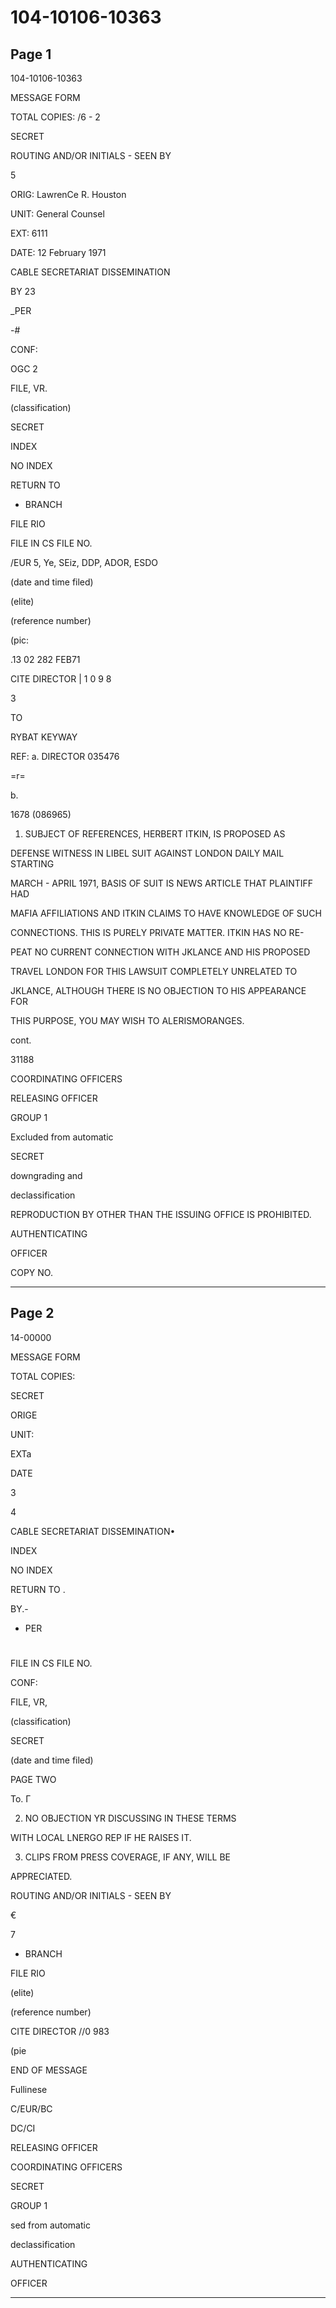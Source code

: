 # 104-10106-10363

## Page 1

104-10106-10363

MESSAGE FORM

TOTAL COPIES: /6 - 2

SECRET

ROUTING AND/OR INITIALS - SEEN BY

5

ORIG: LawrenCe R. Houston

UNIT: General Counsel

EXT: 6111

DATE: 12 February 1971

CABLE SECRETARIAT DISSEMINATION

BY 23

_PER

-#

CONF:

OGC 2

FILE, VR.

(classification)

SECRET

INDEX

NO INDEX

RETURN TO

- BRANCH

FILE RIO

FILE IN CS FILE NO.

/EUR 5, Ye, SEiz, DDP, ADOR, ESDO

(date and time filed)

(elite)

(reference number)

(pic:

.13 02 282 FEB71

CITE DIRECTOR | 1 0 9 8

3

TO

RYBAT KEYWAY

REF: a. DIRECTOR 035476

=r=

b.

1678 (086965)

1. SUBJECT OF REFERENCES, HERBERT ITKIN, IS PROPOSED AS

DEFENSE WITNESS IN LIBEL SUIT AGAINST LONDON DAILY MAIL STARTING

MARCH - APRIL 1971, BASIS OF SUIT IS NEWS ARTICLE THAT PLAINTIFF HAD

MAFIA AFFILIATIONS AND ITKIN CLAIMS TO HAVE KNOWLEDGE OF SUCH

CONNECTIONS. THIS IS PURELY PRIVATE MATTER. ITKIN HAS NO RE-

PEAT NO CURRENT CONNECTION WITH JKLANCE AND HIS PROPOSED

TRAVEL LONDON FOR THIS LAWSUIT COMPLETELY UNRELATED TO

JKLANCE, ALTHOUGH THERE IS NO OBJECTION TO HIS APPEARANCE FOR

THIS PURPOSE, YOU MAY WISH TO ALERISMORANGES.

cont.

31188

COORDINATING OFFICERS

RELEASING OFFICER

GROUP 1

Excluded from automatic

SECRET

downgrading and

declassification

REPRODUCTION BY OTHER THAN THE ISSUING OFFICE IS PROHIBITED.

AUTHENTICATING

OFFICER

COPY NO.

---

## Page 2

14-00000

MESSAGE FORM

TOTAL COPIES:

SECRET

ORIGE

UNIT:

EXTa

DATE

3

4

CABLE SECRETARIAT DISSEMINATION•

INDEX

NO INDEX

RETURN TO .

BY.-

- PER

#

FILE IN CS FILE NO.

CONF:

FILE, VR,

(classification)

SECRET

(date and time filed)

PAGE TWO

To. Г

2. NO OBJECTION YR DISCUSSING IN THESE TERMS

WITH LOCAL LNERGO REP IF HE RAISES IT.

3. CLIPS FROM PRESS COVERAGE, IF ANY, WILL BE

APPRECIATED.

ROUTING AND/OR INITIALS - SEEN BY

€

7

- BRANCH

FILE RIO

(elite)

(reference number)

CITE DIRECTOR //0 983

(pie

END OF MESSAGE

Fullinese

C/EUR/BC

DC/CI

RELEASING OFFICER

COORDINATING OFFICERS

SECRET

GROUP 1

sed from automatic

declassification

AUTHENTICATING

OFFICER

---

